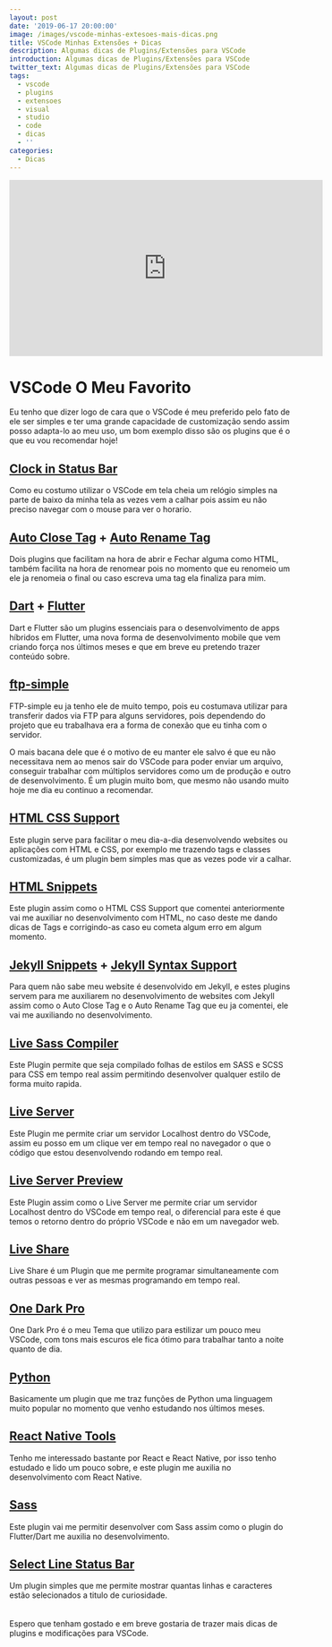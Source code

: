 ```yaml
---
layout: post
date: '2019-06-17 20:00:00'
image: /images/vscode-minhas-extesoes-mais-dicas.png
title: VSCode Minhas Extensões + Dicas
description: Algumas dicas de Plugins/Extensões para VSCode
introduction: Algumas dicas de Plugins/Extensões para VSCode
twitter_text: Algumas dicas de Plugins/Extensões para VSCode
tags:
  - vscode
  - plugins
  - extensoes
  - visual
  - studio
  - code
  - dicas
  - ''
categories:
  - Dicas
---
```

<iframe width="560" height="315" src="https://www.youtube.com/embed/KkfLKJAgaX4" frameborder="0" allow="accelerometer; autoplay; encrypted-media; gyroscope; picture-in-picture" allowfullscreen></iframe>

# VSCode O Meu Favorito

Eu tenho que dizer logo de cara que o VSCode é meu preferido pelo fato de ele ser simples e ter uma grande capacidade de customização sendo assim posso adapta-lo ao meu uso, um bom exemplo disso são os plugins que é o que eu vou recomendar hoje!

## [Clock in Status Bar](https://marketplace.visualstudio.com/items?itemName=Compulim.vscode-clock)

Como eu costumo utilizar o VSCode em tela cheia um relógio simples na parte de baixo da minha tela as vezes vem a calhar pois assim eu não preciso navegar com o mouse para ver o horario.

## [Auto Close Tag](https://marketplace.visualstudio.com/items?itemName=formulahendry.auto-close-tag) + [Auto Rename Tag](https://marketplace.visualstudio.com/items?itemName=formulahendry.auto-rename-tag)

Dois plugins que facilitam na hora de abrir e Fechar alguma como HTML, também facilita na hora de renomear pois no momento que eu renomeio um ele ja renomeia o final ou caso escreva uma tag ela finaliza para mim.

## [Dart](https://marketplace.visualstudio.com/items?itemName=Dart-Code.dart-code) + [Flutter](https://marketplace.visualstudio.com/items?itemName=Dart-Code.flutter)

Dart e Flutter são um plugins essenciais para o desenvolvimento de apps híbridos em Flutter, uma nova forma de desenvolvimento mobile que vem criando força nos últimos meses e que em breve eu pretendo trazer conteúdo sobre.

## [ftp-simple](https://marketplace.visualstudio.com/items?itemName=humy2833.ftp-simple)

FTP-simple eu ja tenho ele de muito tempo, pois eu costumava utilizar para transferir dados via FTP para alguns servidores, pois dependendo do projeto que eu trabalhava era a forma de conexão que eu tinha com o servidor.

O mais bacana dele que é o motivo de eu manter ele salvo é que eu não necessitava nem ao menos sair do VSCode para poder enviar um arquivo, conseguir trabalhar com múltiplos servidores como um de produção e outro de desenvolvimento. É um plugin muito bom, que mesmo não usando muito hoje me dia eu continuo a recomendar.

## [HTML CSS Support](https://marketplace.visualstudio.com/items?itemName=ecmel.vscode-html-css)

Este plugin serve para facilitar o meu dia-a-dia desenvolvendo websites ou aplicações com HTML e CSS, por exemplo me trazendo tags e classes customizadas, é um plugin bem simples mas que as vezes pode vir a calhar.

## [HTML Snippets](https://marketplace.visualstudio.com/items?itemName=abusaidm.html-snippets)

Este plugin assim como o HTML CSS Support que comentei anteriormente vai me auxiliar no desenvolvimento com HTML, no caso deste me dando dicas de Tags e corrigindo-as caso eu cometa algum erro em algum momento.

## [Jekyll Snippets](https://marketplace.visualstudio.com/items?itemName=ginfuru.vscode-jekyll-snippets) + [Jekyll Syntax Support](https://marketplace.visualstudio.com/items?itemName=ginfuru.ginfuru-vscode-jekyll-syntax)

Para quem não sabe meu website é desenvolvido em Jekyll, e estes plugins servem para me auxiliarem no desenvolvimento de websites com Jekyll assim como o Auto Close Tag e o Auto Rename Tag que eu ja comentei, ele vai me auxiliando no desenvolvimento.

## [Live Sass Compiler](https://marketplace.visualstudio.com/items?itemName=ritwickdey.live-sass)

Este Plugin permite que seja compilado folhas de estilos em SASS e SCSS para CSS em tempo real assim permitindo desenvolver qualquer estilo de forma muito rapida.

## [Live Server](https://marketplace.visualstudio.com/items?itemName=ritwickdey.LiveServer)

Este Plugin me permite criar um servidor Localhost dentro do VSCode, assim eu posso em um clique ver em tempo real no navegador o que o código que estou desenvolvendo rodando em tempo real.

## [Live Server Preview](https://marketplace.visualstudio.com/items?itemName=negokaz.live-server-preview)

Este Plugin assim como o Live Server me permite criar um servidor Localhost dentro do VSCode em tempo real, o diferencial para este é que temos o retorno dentro do próprio VSCode e não em um navegador web.

## [Live Share](https://marketplace.visualstudio.com/items?itemName=MS-vsliveshare.vsliveshare)

Live Share é um Plugin que me permite programar simultaneamente com outras pessoas e ver as mesmas programando em tempo real.

## [One Dark Pro](https://marketplace.visualstudio.com/items?itemName=zhuangtongfa.Material-theme)

One Dark Pro é o meu Tema que utilizo para estilizar um pouco meu VSCode, com tons mais escuros ele fica ótimo para trabalhar tanto a noite quanto de dia.

## [Python](https://marketplace.visualstudio.com/items?itemName=ms-python.python)

Basicamente um plugin que me traz funções de Python uma linguagem muito popular no momento que venho estudando nos últimos meses.

## [React Native Tools](https://marketplace.visualstudio.com/items?itemName=msjsdiag.vscode-react-native)

Tenho me interessado bastante por React e React Native, por isso tenho estudado e lido um pouco sobre, e este plugin me auxilia no desenvolvimento com React Native.

## [Sass](https://marketplace.visualstudio.com/items?itemName=robinbentley.sass-indented)

Este plugin vai me permitir desenvolver com Sass assim como o plugin do Flutter/Dart me auxilia no desenvolvimento.

## [Select Line Status Bar](https://marketplace.visualstudio.com/items?itemName=tomoki1207.selectline-statusbar)

Um plugin simples que me permite mostrar quantas linhas e caracteres estão selecionados a titulo de curiosidade.\
\
\
Espero que tenham gostado e em breve gostaria de trazer mais dicas de plugins e modificações para VSCode.
